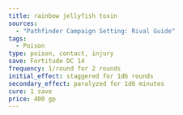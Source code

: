 ```yaml
---
title: rainbow jellyfish toxin
sources:
  - "Pathfinder Campaign Setting: Rival Guide"
tags:
  - Poison
type: poison, contact, injury
save: Fortitude DC 14
frequency: 1/round for 2 rounds
initial_effect: staggered for 1d6 rounds
secondary_effect: paralyzed for 1d6 minutes
cure: 1 save
price: 400 gp
---
```

